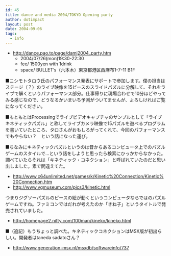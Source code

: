 ```yaml
---
id: 45
title: dance and media 2004/TOKYO Opening party
author: dotimpact
layout: post
date: 2004-09-06
tags:
  - info
---
```

  * <http://dance.pao.to/page/damj2004_party.htm> 
      * 2004/07/26(mon)19:30-22:30 
      * fee/ 1500yen with 1drink
      * space/ BULLET&#8217;s（六本木）東京都港区西麻布1-7-11 B1F

■ニシモトタロウ氏のパフォーマンス発表にサポートで参加します。僕の担当はステージ（？）のライブ映像を15ピースのスライドパズルに分解して、それをライブで解くというパフォーマンス部分。仕事帰りに現場合わせで10分ほどやってみる感じなので、どうなるかいまいち予測がついてませんが、よろしければご覧になってください。

<!--more-->

■もともとはProcessingでライブビデオキャプチャのサンプルとして「ライブキネティックパズル」と称してライブカメラ映像で15パズルを遊べるプログラムを書いていたところ、タロさんがおもしろがってくれて、今回のパフォーマンスでもやらない？　という話になった運び。

■ちなみにキネティックパズルというのは昔からあるコンピュータ上でのパズルゲームのスタイルで…という話をしようと思ったら検索にひっかからなかった。調べていたらそれは「キネティック・コネクション」と呼ばれていたのだと思い出しました。素で間違えてた。

  * <http://www.c64unlimited.net/games/k/Kinetic%20Connection/Kinetic%20Connection.htm>
  * <http://www.vgmuseum.com/pics3/kinetic.html>

つまりジグソーパズルのピースの絵が動くというコンピュータならではのパズルゲームですね。ファミコンではだれが考えたのか「きね子」というタイトルで発売されていました。

  * <http://homepage2.nifty.com/100man/kineko/kineko.html>

■（追記）もうちょっと調べた。キネティックコネクションはMSX版が初出らしい。開発者はtaneda sadatoさん？

  * <http://www.generation-msx.nl/msxdb/softwareinfo/737>
